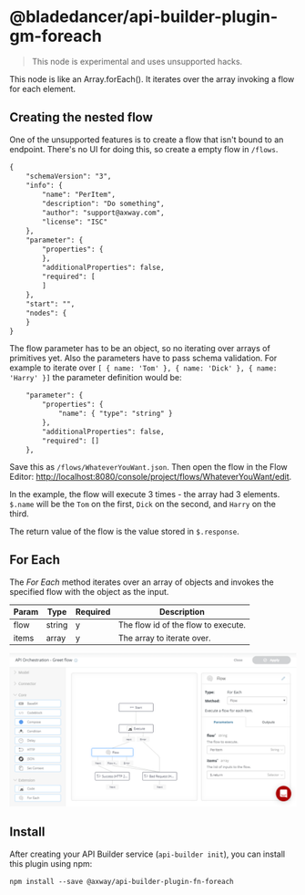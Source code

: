 # @bladedancer/api-builder-plugin-gm-foreach

> This node is experimental and uses unsupported hacks.

This node is like an Array.forEach(). It iterates over the array invoking a flow for each element.

## Creating the nested flow
One of the unsupported features is to create a flow that isn't bound to an endpoint. There's no UI for doing this, so create a empty flow in `/flows`. 

```
{
	"schemaVersion": "3",
	"info": {
		"name": "PerItem",
		"description": "Do something",
		"author": "support@axway.com",
		"license": "ISC"
	},
	"parameter": {
		"properties": {
		},
		"additionalProperties": false,
		"required": [
		]
	},
	"start": "",
	"nodes": {
	}
}
```

The flow parameter has to be an object, so no iterating over arrays of primitives yet. Also the parameters have to pass schema validation. For example to iterate over `[ { name: 'Tom' }, { name: 'Dick' }, { name: 'Harry' }]` the parameter definition would be:

```
	"parameter": {
		"properties": {
		    "name": { "type": "string" }
		},
		"additionalProperties": false,
		"required": []
	},
```

Save this as `/flows/WhateverYouWant.json`. Then open the flow in the Flow Editor: [http://localhost:8080/console/project/flows/WhateverYouWant/edit](http://localhost:8080/console/project/flows/WhateverYouWant/edit).

In the example, the flow will execute 3 times - the array had 3 elements. `$.name` will be the `Tom` on the first, `Dick` on the second, and `Harry` on the third.

The return value of the flow is the value stored in `$.response`. 

## For Each

The _For Each_ method iterates over an array of objects and invokes the specified flow with the object as the input.

| Param | Type | Required | Description |
| --- | --- | --- | --- |
| flow | string | y | The flow id of the flow to execute. |
| items | array | y | The array to iterate over. |

![ForEachFlow](./imgs/ForeachFlow.png)

## Install

After creating your API Builder service (`api-builder init`), you can install this plugin using npm:

```
npm install --save @axway/api-builder-plugin-fn-foreach
```
